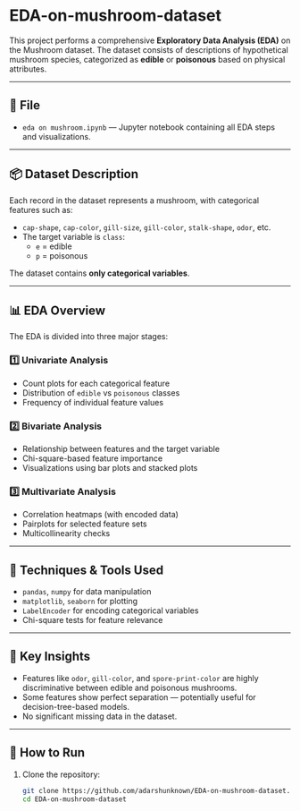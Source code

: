 # EDA-on-mushroom-dataset
This project performs a comprehensive **Exploratory Data Analysis (EDA)** on the Mushroom dataset. The dataset consists of descriptions of hypothetical mushroom species, categorized as **edible** or **poisonous** based on physical attributes.

---

## 📁 File

- `eda on mushroom.ipynb` — Jupyter notebook containing all EDA steps and visualizations.

---

## 📦 Dataset Description

Each record in the dataset represents a mushroom, with categorical features such as:

- `cap-shape`, `cap-color`, `gill-size`, `gill-color`, `stalk-shape`, `odor`, etc.
- The target variable is `class`:  
  - `e` = edible  
  - `p` = poisonous

The dataset contains **only categorical variables**.

---

## 📊 EDA Overview

The EDA is divided into three major stages:

### 1️⃣ Univariate Analysis
- Count plots for each categorical feature
- Distribution of `edible` vs `poisonous` classes
- Frequency of individual feature values

### 2️⃣ Bivariate Analysis
- Relationship between features and the target variable
- Chi-square-based feature importance
- Visualizations using bar plots and stacked plots

### 3️⃣ Multivariate Analysis
- Correlation heatmaps (with encoded data)
- Pairplots for selected feature sets
- Multicollinearity checks

---

## 🧪 Techniques & Tools Used

- `pandas`, `numpy` for data manipulation
- `matplotlib`, `seaborn` for plotting
- `LabelEncoder` for encoding categorical variables
- Chi-square tests for feature relevance

---

## 📌 Key Insights

- Features like `odor`, `gill-color`, and `spore-print-color` are highly discriminative between edible and poisonous mushrooms.
- Some features show perfect separation — potentially useful for decision-tree-based models.
- No significant missing data in the dataset.

---

## 🚀 How to Run

1. Clone the repository:
   ```bash
   git clone https://github.com/adarshunknown/EDA-on-mushroom-dataset.git
   cd EDA-on-mushroom-dataset
